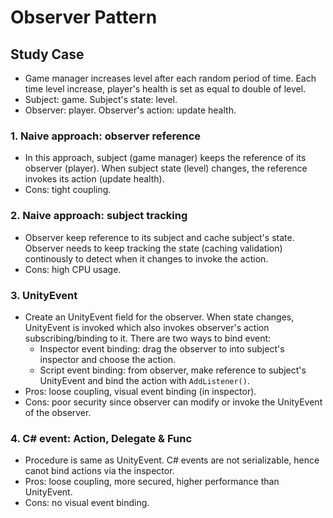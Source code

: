 # Observer Pattern
## Study Case
+ Game manager increases level after each random period of time. Each time level increase, player's health is set as equal to double of level.
+ Subject: game. Subject's state: level. 
+ Observer: player. Observer's action: update health.

### 1. Naive approach: observer reference
+ In this approach, subject (game manager) keeps the reference of its observer (player). When subject state (level) changes, the reference invokes its action (update health).
+ Cons: tight coupling.

### 2. Naive approach: subject tracking
+ Observer keep reference to its subject and cache subject's state. Observer needs to keep tracking the state (caching validation) continously to detect when it changes to invoke the action.
+ Cons: high CPU usage.

### 3. UnityEvent
+ Create an UnityEvent field for the observer. When state changes, UnityEvent is invoked which also invokes observer's action subscribing/binding to it. There are two ways to bind event:
  + Inspector event binding: drag the observer to into subject's inspector and choose the action.
  + Script event binding: from observer, make reference to subject's UnityEvent and bind the action with ```AddListener()```.
+ Pros: loose coupling, visual event binding (in inspector).
+ Cons: poor security since observer can modify or invoke the UnityEvent of the observer.

### 4. C# event: Action, Delegate & Func
+ Procedure is same as UnityEvent. C# events are not serializable, hence canot bind actions via the inspector.
+ Pros: loose coupling, more secured, higher performance than UnityEvent.
+ Cons: no visual event binding.